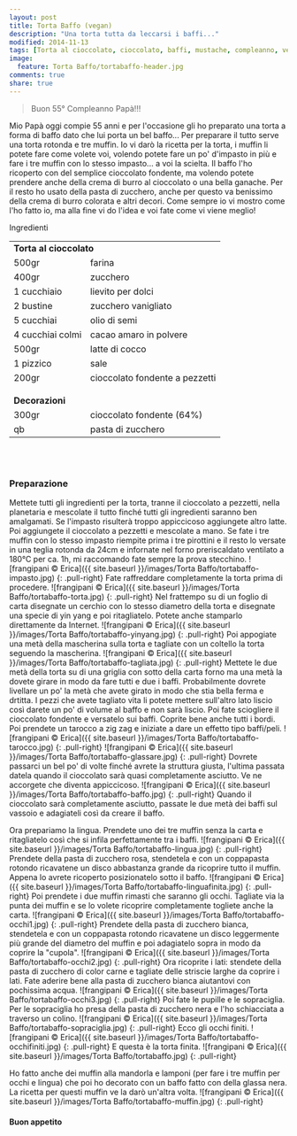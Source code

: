 ```yaml
---
layout: post
title: Torta Baffo (vegan)
description: "Una torta tutta da leccarsi i baffi..."
modified: 2014-11-13
tags: [Torta al cioccolato, cioccolato, baffi, mustache, compleanno, vegan]
image:
  feature: Torta Baffo/tortabaffo-header.jpg
comments: true
share: true
---
```


>Buon 55° Compleanno Papà!!!

Mio Papà oggi compie 55 anni e per l'occasione gli ho preparato una torta a forma di baffo dato che lui porta un bel baffo... Per preparare il tutto serve una torta rotonda e tre muffin. Io vi darò la ricetta per la torta, i muffin li potete fare come volete voi, volendo potete fare un po' d'impasto in più e fare i tre muffin con lo stesso impasto... a voi la scielta. Il baffo l'ho ricoperto con del semplice cioccolato fondente, ma volendo potete prendere anche della crema di burro al cioccolato o una bella ganache. Per il resto ho usato della pasta di zucchero, anche per questo va benissimo della crema di burro colorata e altri decori. Come sempre io vi mostro come l'ho fatto io, ma alla fine vi do l'idea e voi fate come vi viene meglio!


<div class="ingredients">
  <div class="ingredients-title">Ingredienti</div>
  <table>
    <tbody>
      <tr>
        <td colspan="2"><b>Torta al cioccolato</b></td>
      </tr>
      <tr>
        <td>500gr</td>
        <td>farina</td>
      </tr>
      <tr>
        <td>400gr</td>
        <td>zucchero</td>
      </tr>
      <tr>
        <td>1 cucchiaio</td>
        <td>lievito per dolci</td>
      </tr>
      <tr>
        <td>2 bustine</td>
        <td>zucchero vanigliato</td>
      </tr>
      <tr>
        <td>5 cucchiai</td>
        <td>olio di semi</td>
      </tr>
      <tr>
        <td>4 cucchiai colmi</td>
        <td>cacao amaro in polvere</td>
      </tr>
      <tr> 
        <td>500gr</td>
        <td>latte di cocco</td>
      </tr>
      <tr>   
        <td>1 pizzico</td>
        <td>sale</td>
      </tr>
      <tr>
        <td>200gr</td>
        <td>cioccolato fondente a pezzetti</td>
      </tr>
      <tr style="height: 15px;"></tr>
      <tr>          
        <td colspan="2"><b>Decorazioni</b></td>
      </tr>
      <tr>
        <td>300gr</td>
        <td>cioccolato fondente (64%)</td>
      </tr>
      <tr>
        <td>qb</td>
        <td>pasta di zucchero</td>     
      </tr>
    </tbody>
  </table>
  <br></br>
</div>


<h3>
  <font color="grey">
    <i class="icon-cogs"></i>
  </font> Preparazione
</h3>

Mettete tutti gli ingredienti per la torta, tranne il cioccolato a pezzetti, nella planetaria e mescolate il tutto finché tutti gli ingredienti saranno ben amalgamati. Se l'impasto risulterà troppo appiccicoso aggiungete altro latte. Poi aggiungete il cioccolato a pezzetti e mescolate a mano. Se fate i tre muffin con lo stesso impasto riempite prima i tre pirottini e il resto lo versate in una teglia rotonda da 24cm e infornate nel forno preriscaldato ventilato a 180°C per ca. 1h, mi raccomando fate sempre la prova stecchino.
![frangipani © Erica]({{ site.baseurl }}/images/Torta Baffo/tortabaffo-impasto.jpg)
{: .pull-right}
Fate raffreddare completamente la torta prima di procedere.
![frangipani © Erica]({{ site.baseurl }}/images/Torta Baffo/tortabaffo-torta.jpg)
{: .pull-right}
Nel frattempo su di un foglio di carta disegnate un cerchio con lo stesso diametro della torta e disegnate una specie di yin yang e poi ritagliatelo. Potete anche stamparlo direttamente da Internet.
![frangipani © Erica]({{ site.baseurl }}/images/Torta Baffo/tortabaffo-yinyang.jpg)
{: .pull-right}
Poi appogiate una metà della mascherina sulla torta e tagliate con un coltello la torta seguendo la mascherina.
![frangipani © Erica]({{ site.baseurl }}/images/Torta Baffo/tortabaffo-tagliata.jpg)
{: .pull-right}
Mettete le due metà della torta su di una griglia con sotto della carta forno ma una metà la dovete girare in modo da fare tutti e due i baffi. Probabilmente dovrete livellare un po' la metà che avete girato in modo che stia bella ferma e drtitta. I pezzi che avete tagliato vita li potete mettere sull'altro lato liscio così darete un po' di volume al baffo e non sarà liscio. Poi fate sciogliere il cioccolato fondente e versatelo sui baffi. Coprite bene anche tutti i bordi. Poi prendete un tarocco a zig zag e iniziate a dare un effetto tipo baffi/peli.
![frangipani © Erica]({{ site.baseurl }}/images/Torta Baffo/tortabaffo-tarocco.jpg)
{: .pull-right}
![frangipani © Erica]({{ site.baseurl }}/images/Torta Baffo/tortabaffo-glassare.jpg)
{: .pull-right}
Dovrete passarci un bel po' di volte finché avrete la struttura giusta, l'ultima passata datela quando il cioccolato sarà quasi completamente asciutto. Ve ne accorgete che diventa appiccicoso.
![frangipani © Erica]({{ site.baseurl }}/images/Torta Baffo/tortabaffo-baffo.jpg)
{: .pull-right}
Quando il cioccolato sarà completamente asciutto, passate le due metà dei baffi sul vassoio e adagiateli così da creare il baffo.

Ora prepariamo la lingua. Prendete uno dei tre muffin senza la carta e ritagliatelo così che si infila perfettamente tra i baffi.
![frangipani © Erica]({{ site.baseurl }}/images/Torta Baffo/tortabaffo-lingua.jpg)
{: .pull-right}
Prendete della pasta di zucchero rosa, stendetela e con un coppapasta rotondo ricavatene un disco abbastanza grande da ricoprire tutto il muffin. Appena lo avrete ricoperto posizionatelo sotto il baffo.
![frangipani © Erica]({{ site.baseurl }}/images/Torta Baffo/tortabaffo-linguafinita.jpg)
{: .pull-right}
Poi prendete i due muffin rimasti che saranno gli occhi. Tagliate via la punta dei muffin e se lo volete ricoprire completamente togliete anche la carta.
![frangipani © Erica]({{ site.baseurl }}/images/Torta Baffo/tortabaffo-occhi1.jpg)
{: .pull-right}
Prendete della pasta di zucchero bianca, stendetela e con un coppapasta rotondo ricavatene un disco leggermente più grande del diametro del muffin e poi adagiatelo sopra in modo da coprire la "cupola".
![frangipani © Erica]({{ site.baseurl }}/images/Torta Baffo/tortabaffo-occhi2.jpg)
{: .pull-right}
Ora ricoprite i lati: stendete della pasta di zucchero di color carne e tagliate delle striscie larghe da coprire i lati. Fate aderire bene alla pasta di zucchero bianca aiutantovi con pochissima acqua.
![frangipani © Erica]({{ site.baseurl }}/images/Torta Baffo/tortabaffo-occhi3.jpg)
{: .pull-right}
Poi fate le pupille e le sopraciglia. Per le sopraciglia ho presa della pasta di zucchero nera e l'ho schiacciata a traverso un colino.
![frangipani © Erica]({{ site.baseurl }}/images/Torta Baffo/tortabaffo-sopraciglia.jpg)
{: .pull-right}
Ecco gli occhi finiti.
![frangipani © Erica]({{ site.baseurl }}/images/Torta Baffo/tortabaffo-occhifiniti.jpg)
{: .pull-right}
E questa è la torta finita.
![frangipani © Erica]({{ site.baseurl }}/images/Torta Baffo/tortabaffo.jpg)
{: .pull-right}

Ho fatto anche dei muffin alla mandorla e lamponi (per fare i tre muffin per occhi e lingua) che poi ho decorato con un baffo fatto con della glassa nera. La ricetta per questi muffin ve la darò un'altra volta.
![frangipani © Erica]({{ site.baseurl }}/images/Torta Baffo/tortabaffo-muffin.jpg)
{: .pull-right}


<h4>Buon appetito
  <font color="red">
    <i class="icon-smile"></i>
  </font>
</h4>
